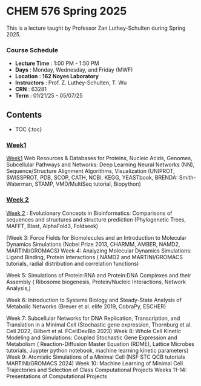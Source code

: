 # CHEM 576 Spring 2025

This is a lecture taught by Professor Zan Luthey-Schulten during Spring 2025.

### **Course Schedule**

* **Lecture Time** : 1:00 PM - 1:50 PM
* **Days** : Monday, Wednesday, and Friday (MWF)
* **Location** : **162 Noyes Laboratory**
* **Instructors** : Prof. Z. Luthey-Schulten, T. Wu
* **CRN** : 63281
* **Term** : 01/21/25 - 05/07/25

## Contents

* TOC
  {:toc}

### [Week1](./subsections/week1.md)

[Week1](./subsections/week1.md)  Web Resources & Databases for Proteins, Nucleic Acids, Genomes, Subcellular Pathways
and Networks: Deep Learning Neural Networks (NN), Sequence/Structure Alignment
Algorithms, Visualization (UNIPROT, SWISSPROT, PDB, SCOP, CATH, NCBI, KEGG,
YEASTbook, BRENDA: Smith-Waterman, STAMP, VMD/MultiSeq tutorial, Biopython)

### [Week 2](./subsections/week2.md)

[Week 2](./subsections/week2.md) : Evolutionary Concepts in Bioinformatics: Comparisons of sequences and structures and
structure prediction (Phylogenetic Trees, MAFFT, Blast, AlphaFold3, Foldseek)

[Week 3: Force Fields for Biomolecules and an Introduction to Molecular Dynamics Simulations
(Nobel Prize 2013, CHARMM, AMBER, NAMD2, MARTINI/GROMACS)
Week 4: Analyzing Molecular Dynamics Simulations: Ligand Binding, Protein Interactions
( NAMD2 and MARTINI/GROMACS tutorials, radial distribution and correlation functions)

Week 5: Simulations of Protein:RNA and Protein:DNA Complexes and their Assembly
( Ribosome biogenesis, Protein/Nucleic Interactions, Network Analysis,)

Week 6: Introduction to Systems Biology and Steady-State Analysis of Metabolic Networks
(Breuer et al. elife 2019, CobraPy, ESCHER)

Week 7: Subcellular Networks for DNA Replication, Transcription, and Translation in a Minimal
Cell (Stochastic gene expression, Thornburg et al. Cell 2022, Gilbert et al. FCellDevBio 2023)
Week 8: Whole Cell Kinetic Modeling and Simulations: Coupled Stochastic Gene Expression and
Metabolism ( Reaction-Diffusion Master Equation (RDME), Lattice Microbes tutorials, Juypter
python notebook, machine learning kinetic parameters)
Week 9: Atomistic Simulations of a Minimal Cell (NSF STC QCB tutorials MARTINI/GROMACS
2024)
Week 10: Machine Learning of Minimal Cell Trajectories and Selection of Class Computational
Projects
Weeks 11-14: Presentations of Computational Projects
